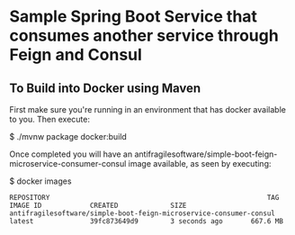 # Sample Spring Boot Service that consumes another service through Feign and Consul

## To Build into Docker using Maven

First make sure you're running in an environment that has docker available to you. Then execute:

$ ./mvnw package docker:build

Once completed you will have an antifragilesoftware/simple-boot-feign-microservice-consumer-consul image available, as seen by executing:

$ docker images

```
REPOSITORY                                                      TAG                 IMAGE ID            CREATED             SIZE
antifragilesoftware/simple-boot-feign-microservice-consumer-consul                      latest              39fc873649d9        3 seconds ago       667.6 MB
```





